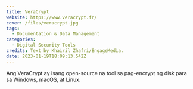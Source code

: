 ```yaml
---
title: VeraCrypt
website: https://www.veracrypt.fr/
cover: /files/veracrypt.jpg
tags:
  - Documentation & Data Management
categories:
  - Digital Security Tools
credits: Text by Khairil Zhafri/EngageMedia.
date: 2023-01-19T18:09:13.542Z
---
```

Ang VeraCrypt ay isang open-source na tool sa pag-encrypt ng disk para sa Windows, macOS, at Linux.